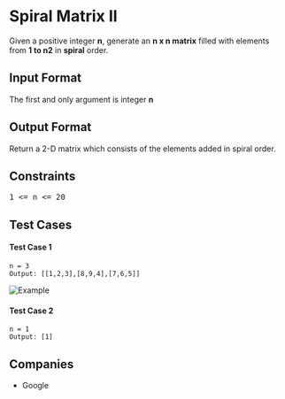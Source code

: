 <h1>Spiral Matrix II</h1>

<p>Given a positive integer <b>n</b>, generate an <b>n x n matrix</b> filled with elements from <b>1 to n2</b> in <b>spiral</b> order.
</p>

<h2>Input Format</h2>

<p>
The first and only argument is integer <b>n</b>
</p>

<h2>Output Format</h2>

<p>Return a 2-D matrix which consists of the elements added in spiral order.
</p>

<h2>Constraints</h2>

<pre>
1 <= n <= 20
</pre>

<h2>Test Cases</h2>

<h4>Test Case 1</h4>

```
n = 3
Output: [[1,2,3],[8,9,4],[7,6,5]]
```
![Example](https://github.com/sky56/DSA/assets/6998433/56229fe6-be59-455c-bf80-eda086ae79aa)

<h4>Test Case 2</h4>

```
n = 1
Output: [1]
```

<h2>Companies</h2>

<ul>
  <li>Google</li>
</ul>
